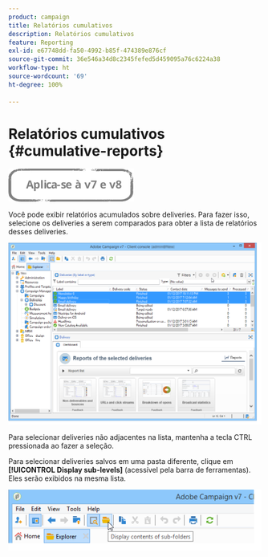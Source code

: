 ```yaml
---
product: campaign
title: Relatórios cumulativos
description: Relatórios cumulativos
feature: Reporting
exl-id: e67748dd-fa50-4992-b85f-474389e876cf
source-git-commit: 36e546a34d8c2345fefed5d459095a76c6224a38
workflow-type: ht
source-wordcount: '69'
ht-degree: 100%

---
```


# Relatórios cumulativos {#cumulative-reports}

![](../../assets/common.svg)

Você pode exibir relatórios acumulados sobre deliveries. Para fazer isso, selecione os deliveries a serem comparados para obter a lista de relatórios desses deliveries.

![](assets/s_ncs_user_report_compare_tab.png)

Para selecionar deliveries não adjacentes na lista, mantenha a tecla CTRL pressionada ao fazer a seleção.

Para selecionar deliveries salvos em uma pasta diferente, clique em **[!UICONTROL Display sub-levels]** (acessível pela barra de ferramentas). Eles serão exibidos na mesma lista.

![](assets/s_ncs_user_display_children_icon.png)
